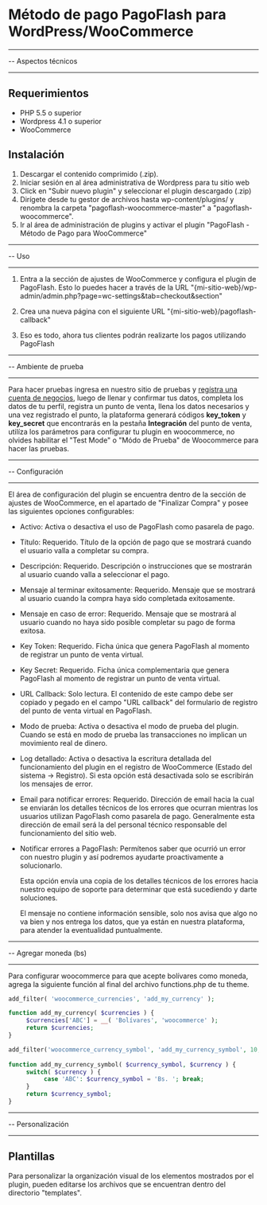 # Método de pago PagoFlash para WordPress/WooCommerce
-- -------------------------------------------------------------------------------------------------
-- Aspectos técnicos
-- -------------------------------------------------------------------------------------------------

Requerimientos
--------------
- PHP 5.5 o superior
- Wordpress 4.1 o superior
- WooCommerce


Instalación
------------
1. Descargar el contenido comprimido (.zip).
2. Iniciar sesión en al área administrativa de Wordpress para tu sitio web
3. Click en "Subir nuevo plugin" y seleccionar el plugin descargado (.zip)
4. Dirígete desde tu gestor de archivos hasta wp-content/plugins/ y renombra la carpeta "pagoflash-woocommerce-master" a "pagoflash-woocommerce".
4. Ir al área de administración de plugins y activar el plugin
  "PagoFlash - Método de Pago para WooCommerce"



-- -------------------------------------------------------------------------------------------------
-- Uso
-- -------------------------------------------------------------------------------------------------
01. Entra a la sección de ajustes de WooCommerce y configura el plugin de PagoFlash. Esto lo puedes
  hacer a través de la URL "{mi-sitio-web}/wp-admin/admin.php?page=wc-settings&tab=checkout&section"

02. Crea una nueva página con el siguiente URL "{mi-sitio-web}/pagoflash-callback"

03. Eso es todo, ahora tus clientes podrán realizarte los pagos utilizando PagoFlash

-- -------------------------------------------------------------------------------------------------
-- Ambiente de prueba
-- -------------------------------------------------------------------------------------------------
Para hacer pruebas ingresa en nuestro sitio de pruebas y [regístra una cuenta de negocios](http://app-test2.pagoflash.com/profile/register/business), luego de llenar y confirmar tus datos, completa los datos de tu perfil, registra un punto de venta, llena los datos necesarios y una vez registrado el punto, la plataforma generará códigos **key_token** y **key_secret** que encontrarás en la pestaña **Integración** del punto de venta, utilíza los parámetros para configurar tu plugin en woocommerce, no olvides habilitar el "Test Mode" o "Módo de Prueba" de Woocommerce para hacer las pruebas.

-- -------------------------------------------------------------------------------------------------
-- Configuración
-- -------------------------------------------------------------------------------------------------
El área de configuración del plugin se encuentra dentro de la sección de ajustes de WooCommerce, en
el apartado de "Finalizar Compra" y posee las siguientes opciones configurables:

  - Activo: Activa o desactiva el uso de PagoFlash como pasarela de pago.

  - Título: Requerido. Título de la opción de pago que se mostrará cuando el usuario valla a
    completar su compra.

  - Descripción: Requerido. Descripción o instrucciones que se mostrarán al usuario cuando valla a
    seleccionar el pago.

  - Mensaje al terminar exitosamente: Requerido. Mensaje que se mostrará al usuario cuando la compra
    haya sido completada exitosamente.

  - Mensaje en caso de error: Requerido. Mensaje que se mostrará al usuario cuando no haya sido
    posible completar su pago de forma exitosa.

  - Key Token: Requerido. Ficha única que genera PagoFlash al momento de registrar un punto de venta
    virtual.

  - Key Secret: Requerido. Ficha única complementaria que genera PagoFlash al momento de registrar
    un punto de venta virtual.

  - URL Callback: Solo lectura. El contenido de este campo debe ser copiado y pegado en el campo
    "URL callback" del formulario de registro del punto de venta virtual en PagoFlash.

  - Modo de prueba: Activa o desactiva el modo de prueba del plugin. Cuando se está en modo de
    prueba las transacciones no implican un movimiento real de dinero.

  - Log detallado: Activa o desactiva la escritura detallada del funcionamiento del plugin en el
    registro de WooCommerce (Estado del sistema -> Registro). Si esta opción está desactivada solo
    se escribirán los mensajes de error.

  - Email para notificar errores: Requerido. Dirección de email hacia la cual se enviarán los
    detalles técnicos de los errores que ocurran mientras los usuarios utilizan PagoFlash como
    pasarela de pago. Generalmente esta dirección de email será la del personal técnico responsable
    del funcionamiento del sitio web.

  - Notificar errores a PagoFlash: Permítenos saber que ocurrió un error con nuestro plugin y así
    podremos ayudarte proactivamente a solucionarlo.

    Esta opción envía una copia de los detalles técnicos de los errores hacia nuestro equipo de
    soporte para determinar que está sucediendo y darte soluciones.

    El mensaje no contiene información sensible, solo nos avisa que algo no va bien y nos entrega
    los datos, que ya están en nuestra plataforma, para atender la eventualidad puntualmente.

-- -------------------------------------------------------------------------------------------------
-- Agregar moneda (bs)
-- -------------------------------------------------------------------------------------------------

Para configurar woocommerce para que acepte bolívares como moneda, agrega la siguiente función al final del archivo functions.php de tu theme.

```php
add_filter( 'woocommerce_currencies', 'add_my_currency' );

function add_my_currency( $currencies ) {
     $currencies['ABC'] = __( 'Bolívares', 'woocommerce' );
     return $currencies;
}

add_filter('woocommerce_currency_symbol', 'add_my_currency_symbol', 10, 2);
  
function add_my_currency_symbol( $currency_symbol, $currency ) {
     switch( $currency ) {
          case 'ABC': $currency_symbol = 'Bs. '; break;
     }
     return $currency_symbol;
}
```

-- -------------------------------------------------------------------------------------------------
-- Personalización
-- -------------------------------------------------------------------------------------------------

Plantillas
----------
Para personalizar la organización visual de los elementos mostrados por el plugin, pueden editarse
los archivos que se encuentran dentro del directorio "templates".
